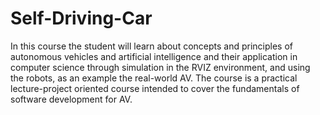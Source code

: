 # Self-Driving-Car

 In this course the student will learn about concepts and principles of autonomous
 vehicles and artificial intelligence and their application in computer science through
 simulation in the RVIZ environment, and using the robots, as an example the
 real-world AV.
 The course is a practical lecture-project oriented course intended to
 cover the fundamentals of software development for AV.
